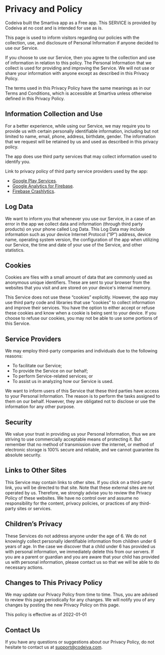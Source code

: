 # Privacy and Policy

Codeiva built the Smartiva app as a Free app. This SERVICE is provided by Codeiva at no cost and is intended for use as is.

This page is used to inform visitors regarding our policies with the collection, use, and disclosure of Personal Information if anyone decided to use our Service.
    
If you choose to use our Service, then you agree to the collection and use of information in relation to this policy. The Personal Information that we collect is used for providing and improving the Service. We will not use or share your information with anyone except as described in this Privacy Policy.

The terms used in this Privacy Policy have the same meanings as in our Terms and Conditions, which is accessible at Smartiva unless otherwise defined in this Privacy Policy.

## Information Collection and Use
For a better experience, while using our Service, we may require you to provide us with certain personally identifiable information, including but not limited to name, email, phone, address, birthdate, gender. The  information that we request will be retained by us and used as described in this privacy policy.

The app does use third party services that may collect information used to identify you.

Link to privacy policy of third party service providers used by the app:
* [Google Play Services](https://www.google.com/policies/privacy/).
* [Google Analytics for Firebase](https://firebase.google.com/policies/analytics/).
* [Firebase Crashlytics](https://firebase.google.com/support/privacy/).

## Log Data
We want to inform you that whenever you  use our Service, in a case of an error in the app we collect data and information (through third party
products) on your phone called Log Data. This Log Data may include information such as your device Internet Protocol (“IP”) address, device name, operating system version, the configuration of the app when utilizing our Service, the time and date of your use of the Service, and other statistics.

## Cookies

Cookies are files with a small amount of data that are
commonly used as anonymous unique identifiers. These are sent
to your browser from the websites that you visit and are
stored on your device's internal memory.

This Service does not use these “cookies” explicitly. However,
the app may use third party code and libraries that use
“cookies” to collect information and improve their services.
You have the option to either accept or refuse these cookies
and know when a cookie is being sent to your device. If you
choose to refuse our cookies, you may not be able to use some
portions of this Service.

## Service Providers

We may employ third-party companies and
individuals due to the following reasons:

* To facilitate our Service;
* To provide the Service on our behalf;
* To perform Service-related services; or
* To assist us in analyzing how our Service is used.

We want to inform users of this Service
that these third parties have access to your Personal
Information. The reason is to perform the tasks assigned to
them on our behalf. However, they are obligated not to
disclose or use the information for any other purpose.

## Security

We value your trust in providing us your
Personal Information, thus we are striving to use commercially
acceptable means of protecting it. But remember that no method
of transmission over the internet, or method of electronic
storage is 100% secure and reliable, and we cannot
guarantee its absolute security.

## Links to Other Sites

This Service may contain links to other sites. If you click on
a third-party link, you will be directed to that site. Note
that these external sites are not operated by us.
Therefore, we strongly advise you to review the
Privacy Policy of these websites. We have
no control over and assume no responsibility for the content,
privacy policies, or practices of any third-party sites or
services.
   
## Children’s Privacy
   
These Services do not address anyone under the age of 6.
We do not knowingly collect personally
identifiable information from children under 6 years of age. In the case
we discover that a child under 6 has provided
us with personal information, we immediately
delete this from our servers. If you are a parent or guardian
and you are aware that your child has provided us with
personal information, please contact us so that
we will be able to do necessary actions.

## Changes to This Privacy Policy

We may update our Privacy Policy from
time to time. Thus, you are advised to review this page
periodically for any changes. We will
notify you of any changes by posting the new Privacy Policy on
this page.

This policy is effective as of 2022-01-01

## Contact Us
If you have any questions or suggestions about our
Privacy Policy, do not hesitate to contact us at support@codeiva.com.